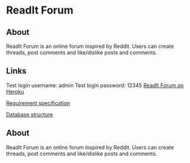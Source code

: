 # ReadIt Forum

## About

ReadIt Forum is an online forum inspired by Reddit. Users can create threads, post comments and like/dislike posts and comments. 

## Links

Test login username: admin
Test login password: 12345
[ReadIt Forum on Heroku](https://readit-forum.herokuapp.com/)

[Requirement specification](https://github.com/porrasm/tsoha-2019/blob/master/documentation/requirement_specification.md)

[Database structure](https://github.com/porrasm/tsoha-2019/blob/master/documentation/database.md)

## About

ReadIt Forum is an online forum inspired by Reddit. Users can create threads, post comments and like/dislike posts and comments. 

